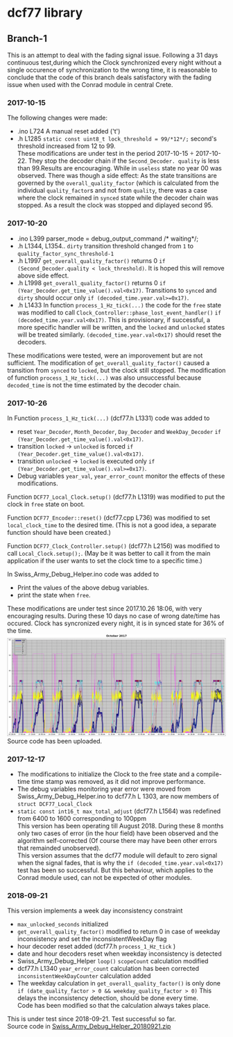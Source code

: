 # dcf77 library
## Branch-1 
This is an attempt to deal with the fading signal issue.
Following a 31 days continuous test,during which the Clock synchronized every night without a single occurence of synchronization to the wrong time, it is reasonable to conclude that the code of this branch deals satisfactory with the fading issue when used with the Conrad module in central Crete.
### 2017-10-15
The following changes were made:
-  .ino L724 A manual reset added ('t')
-  .h L1285 `static const uint8_t lock_threshold = 99/*12*/;` second's threshold increased from 12 to 99.  
These modifications are under test in the period 2017-10-15 ÷ 2017-10-22. They stop the decoder chain if the `Second_Decoder. quality` is less than 99.Results are encouraging. While in `useless` state no year 00 was observed. There was though a side effect: As the state transitions are governed by the `overall_quality_factor` (which is calculated from the individual `quality_factor`s and not from `quality`, there was a case where the clock remained in `synced` state while the decoder chain was stopped. As a result the clock was stopped and diplayed second 95.
### 2017-10-20
-  .ino L399 parser_mode = debug_output_command /* waiting*/;
-  .h L1344, L1354.. `dirty` transition threshold changed from `1` to `quality_factor_sync_threshold-1`
-  .h L1997 `get_overall_quality_factor()` returns 0 `if (Second_Decoder.quality < lock_threshold)`. It is hoped this will remove above  side effect.
-  .h L1998 `get_overall_quality_factor()` returns 0 `if (Year_Decoder.get_time_value().val<0x17)`. Transitions to `synced` and `dirty` should occur only  `if (decoded_time.year.val>=0x17)`.
-  .h L1433 In function `process_1_Hz_tick(...)` the code for the `free` state was modified to call `Clock_Controller::phase_lost_event_handler()` `if (decoded_time.year.val<0x17)`. This is provisionary, if successful, a more specific handler will be written, and the `locked` and `unlocked` states will be treated similarly. `(decoded_time.year.val<0x17)` should reset the decoders.
  
  These modifications were tested, were an imporovement but are not sufficient. The modification of `get_overall_quality_factor()` caused a transition from `synced` to `locked`, but the clock still stopped. The modification of function `process_1_Hz_tick(...)` was also unsuccessful because `decoded_time` is not the time estimated by the decoder chain.  
### 2017-10-26
  In Function `process_1_Hz_tick(...)` (dcf77.h L1331) code was added to
  -  reset `Year_Decoder`, `Month_Decoder`, `Day_Decoder` and `WeekDay_Decoder`  `if (Year_Decoder.get_time_value().val<0x17)`. 
  -  transition `locked` → `unlocked` is forced `if (Year_Decoder.get_time_value().val<0x17)`.
  -  transition `unlocked` → `locked` is executed only `if (Year_Decoder.get_time_value().val>=0x17)`.
  -  Debug variables `year_val`, `year_error_count` monitor the effects of these modifications. 
  
Function `DCF77_Local_Clock.setup()` (dcf77.h L1319) was modified to put the clock in `free` state on boot.

Function `DCF77_Encoder::reset()` (dcf77.cpp L736) was modified to set `local_clock_time` to the desired time. (This is not a good idea, a separate function should have been created.) 

  Function `DCF77_Clock_Controller.setup()` (dcf77.h L2156) was modified to call `Local_Clock.setup();`. (May be it was better to call it from the main application if the user wants to set the clock time to a specific time.)

In Swiss_Army_Debug_Helper.ino code was added to
  -  Print the values of the above debug variables.
  -  print the state when `free`. 
  
  These modifications are under test since 2017.10.26 18:06, with very encouraging results. During these 10 days no case of wrong date/time has occured. Clock has syncronized every night, it is in synced state for 36% of the time.
  ![a](https://github.com/nameoftherose/dcf77-leonardo_support/blob/master-1/logfiles/qf_2017-10-26.png)
  Source code has been uploaded.  
  ### 2017-12-17
-  The modifications to initialize the Clock to the free state and a compile-time time stamp was removed, as it did not improve performance.
- The debug variables monitoring year error were moved from Swiss_Army_Debug_Helper.ino to dcf77.h L 1303, are now members of `struct DCF77_Local_Clock` 
- `static const int16_t max_total_adjust` (dcf77.h L1564) was redefined from 6400 to 1600 corresponding to 100ppm  
This version has been operating till August 2018. During these 8 months only two cases of error (in the hour field) have been observed and the algorithm self-corrected (Of course there may have been other errors that remainded unobserved).  
This version assumes that  the dcf77 module will default to zero signal when the signal fades, that is why the `if (decoded_time.year.val<0x17)` test has been so successful. But this behaviour, which applies to the Conrad module used, can not be expected of other modules.

### 2018-09-21
This version implements a week day inconsistency constraint
- `max_unlocked_seconds` initialized
- `get_overall_quality_factor()` modified to return 0 in case of weekday inconsistency
   and set the inconsistentWeekDay flag
-  hour decoder reset added (dcf77.h `process_1_Hz_tick` )
-  date and hour decoders reset when weekday inconsistency is detected
-  Swiss_Army_Debug_Helper `loop()` `scopeCount` calculation modified
- dcf77.h L1340 `year_error_count` calculation has been corrected
   `inconsistentWeekDayCounter` calculation added
- The weekday calculation in `get_overall_quality_factor()` is only done
           `if (date_quality_factor > 0 && weekday_quality_factor > 0)`
   This delays the inconsistency detection, should be done every time.  
   Code has been modified so that the calculation always takes place.  

This is under test since 2018-09-21. Test successful so far.  
Source code in [Swiss_Army_Debug_Helper_20180921.zip](https://github.com/nameoftherose/dcf77-leonardo_support/blob/master-1/Swiss_Army_Debug_Helper_20180921.zip)
